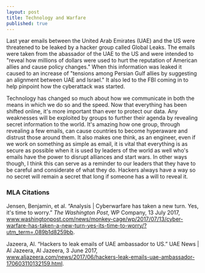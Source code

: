 ```yaml
---
layout: post
title: Technology and Warfare
published: true
---
```


Last year emails between the United Arab Emirates (UAE) and the US were threatened to be leaked by a hacker group called Global Leaks. The emails were taken from the abassador of the UAE to the US and were intended to "reveal how millions of dollars were used to hurt the reputation of American allies and cause policy changes." When this information was leaked it caused to an increase of "tensions among Persian Gulf allies by suggesting an alignment between UAE and Israel." It also led to the FBI coming in to help pinpoint how the cyberattack was started.

Technology has changed so much about how we communicate in both the means in which we do so and the speed. Now that everything has been shifted online, it's more important than ever to protect our data. Any weaknesses will be exploited by groups to further their agenda by revealing secret information to the world. It's amazing how one group, through revealing a few emails, can cause countries to become hyperaware and distrust those around them. It also makes one think, as an engineer, even if we work on something as simple as email, it is vital that everything is as secure as possible when it is used by leaders of the world as well who's emails have the power to disrupt alliances and start wars. In other ways though, I think this can serve as a reminder to our leaders that they have to be careful and considerate of what they do. Hackers always have a way so no secret will remain a secret that long if someone has a will to reveal it. 

### MLA Citations

Jensen, Benjamin, et al. “Analysis | Cyberwarfare has taken a new turn. Yes, it's time to worry.” *The Washington Post*, WP Company, 13 July 2017, www.washingtonpost.com/news/monkey-cage/wp/2017/07/13/cyber-warfare-has-taken-a-new-turn-yes-its-time-to-worry/?utm_term=.089b1d8259bb.

Jazeera, Al. “Hackers to leak emails of UAE ambassador to US.” UAE News | Al Jazeera, Al Jazeera, 3 June 2017, www.aljazeera.com/news/2017/06/hackers-leak-emails-uae-ambassador-170603110132159.html.
